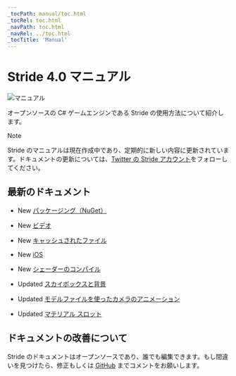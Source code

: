 ```yaml
---
_tocPath: manual/toc.html
_tocRel: toc.html
_navPath: toc.html
_navRel: ../toc.html
_tocTitle: 'Manual'
---
```


# Stride 4.0 マニュアル
<!--
# Stride 4.0 manual
-->

![マニュアル](get-started/media/game-editor-scene.jpg)

オープンソースの C# ゲームエンジンである Stride の使用方法について紹介します。
<!--
These pages contain information about how to use Stride, an open-source C# game engine.
-->

>[!Note]
>Stride のマニュアルは現在作成中であり、定期的に新しい内容に更新されています。ドキュメントの更新については、[Twitter の Stride アカウント](https://twitter.com/stridedotnet)をフォローしてください。
<!--
>[!Note]
>The Stride manual is under construction and updated regularly with new content. Follow [Stride on Twitter](https://twitter.com/stridedotnet?lang=en) for documentation updates.
-->

## 最新のドキュメント
<!--
## Latest documentation
-->

* <span class="label label-doc-highlight">New</span> [パッケージング（NuGet）](nuget/index.md)

* <span class="label label-doc-highlight">New</span> [ビデオ](video/index.md)

* <span class="label label-doc-highlight">New</span> [キャッシュされたファイル](files-and-folders/cached-files.md)

* <span class="label label-doc-highlight">New</span> [iOS](platforms/ios.md)

* <span class="label label-doc-highlight">New</span> [シェーダーのコンパイル](graphics/effects-and-shaders/compile-shaders.md)

* <span class="label label-doc-highlight">Updated</span> [スカイボックスと背景](graphics/textures/skyboxes-and-backgrounds.md)

* <span class="label label-doc-highlight">Updated</span> [モデルファイルを使ったカメラのアニメーション](graphics/cameras/animate-a-camera-with-a-model-file.md)

* <span class="label label-doc-highlight">Updated</span> [マテリアル スロット](graphics/materials/material-slots.md)

<!--
* <span class="label label-doc-highlight">New</span> [NuGet](nuget/index.md)

* <span class="label label-doc-highlight">New</span> [Video](video/index.md)

* <span class="label label-doc-highlight">New</span> [Cached files](files-and-folders/cached-files.md)

* <span class="label label-doc-highlight">New</span> [iOS](platforms/ios.md)

* <span class="label label-doc-highlight">New</span> [Compile shaders](graphics/effects-and-shaders/compile-shaders.md)

* <span class="label label-doc-highlight">Updated</span> [Skyboxes and backgrounds](graphics/textures/skyboxes-and-backgrounds.md)

* <span class="label label-doc-highlight">Updated</span> [Animate a camera with a model file](graphics/cameras/animate-a-camera-with-a-model-file.md)

* <span class="label label-doc-highlight">Updated</span> [Material slots](graphics/materials/material-slots.md)
-->

## ドキュメントの改善について
<!--
## Improve this documentation
-->

Stride のドキュメントはオープンソースであり、誰でも編集できます。もし間違いを見つけたら、修正もしくは [GitHub](https://github.com/stride3d/stride-docs) までコメントをお願いします。
<!--
The Stride documentation is open source, so anyone can edit it. If you find a mistake, you can correct it or comment in [GitHub](https://github.com/stride3d/stride-docs).
-->

<!--
本書の任意のページを編集するには、右上の「**Improve this Doc**」をクリックしてください。[執筆ガイドライン](https://github.com/stride3d/stride-docs/blob/master/GUIDELINES.md)には必ず従うようお願いします。

To edit any page of this manual, in the top right, click **Improve this Doc**. Please make sure to follow the [writing guidelines](https://github.com/stride3d/stride-docs/blob/master/GUIDELINES.md).
-->
